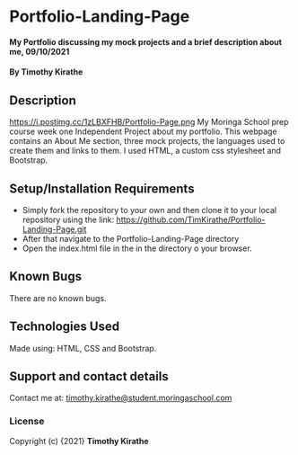# Portfolio-Landing-Page
#### My Portfolio discussing my mock projects and a brief description about me, 09/10/2021
#### By **Timothy Kirathe**
## Description
https://i.postimg.cc/1zLBXFHB/Portfolio-Page.png
My Moringa School prep course week one Independent Project about my portfolio. This webpage contains an About Me section, three mock projects, the languages used to create them and links to them. I used HTML, a custom css stylesheet and Bootstrap.
## Setup/Installation Requirements
- Simply fork the repository to your own and then clone it to your local repository using the link: https://github.com/TimKirathe/Portfolio-Landing-Page.git
- After that navigate to the Portfolio-Landing-Page directory
- Open the index.html file in the in the directory o your browser.
## Known Bugs
There are no known bugs.
## Technologies Used
Made using: HTML, CSS and Bootstrap.
## Support and contact details
Contact me at: timothy.kirathe@student.moringaschool.com
### License
Copyright (c) {2021} **Timothy Kirathe**
